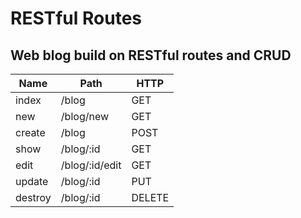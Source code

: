# RESTful Routes

## Web blog build on RESTful routes and CRUD 

| Name | Path | HTTP |
| --- | --- | --- |
| index | /blog | GET |
| new | /blog/new | GET |
| create | /blog | POST |
| show | /blog/:id | GET |
| edit | /blog/:id/edit | GET |
| update | /blog/:id | PUT |
| destroy | /blog/:id | DELETE |
